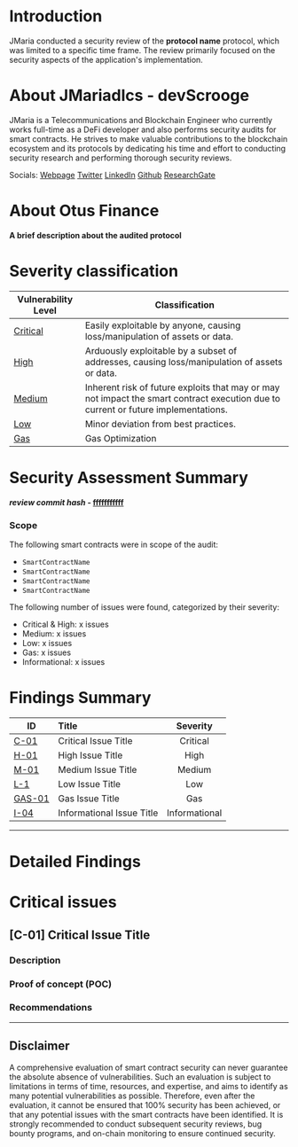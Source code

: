 # Introduction

JMaria conducted a security review of the **protocol name** protocol, which was limited to a specific time frame. The review primarily focused on the security aspects of the application's implementation.

# About JMariadlcs - devScrooge

JMaria is a Telecommunications and Blockchain Engineer who currently works full-time as a DeFi developer and also performs security audits for smart contracts. He strives to make valuable contributions to the blockchain ecosystem and its protocols by dedicating his time and effort to conducting security research and performing thorough security reviews.

Socials:
[Webpage](https://www.devscrooge.com/)
[Twitter](https://twitter.com/notifications)
[LinkedIn](https://www.linkedin.com/in/jmariadlcs/)
[Github](https://github.com/JMariadlcs)
[ResearchGate](https://www.researchgate.net/profile/Jose-Maria-De-La-Cruz-Sanchez)

# About Otus Finance

**A brief description about the audited protocol**

# Severity classification

| Vulnerability Level   | Classification                                                                                                                     |
| --------------------- | ---------------------------------------------------------------------------------------------------------------------------------- |
| [Critical](#Critical) | Easily exploitable by anyone, causing loss/manipulation of assets or data.                                                         |
| [High](#High)         | Arduously exploitable by a subset of addresses, causing loss/manipulation of assets or data.                                       |
| [Medium](#Medium)     | Inherent risk of future exploits that may or may not impact the smart contract execution due to current or future implementations. |
| [Low](#Low)           | Minor deviation from best practices.                                                                                               |
| [Gas](#Gas)           | Gas Optimization                                                                                                                   |

# Security Assessment Summary

**_review commit hash_ - [fffffffffff]()**

### Scope

The following smart contracts were in scope of the audit:

- `SmartContractName`
- `SmartContractName`
- `SmartContractName`
- `SmartContractName`

The following number of issues were found, categorized by their severity:

- Critical & High: x issues
- Medium: x issues
- Low: x issues
- Gas: x issues
- Informational: x issues

# Findings Summary

| ID                | Title                     |   Severity    |
| ----------------- | :------------------------ | :-----------: |
| [C-01](#C-01)     | Critical Issue Title      |   Critical    |
| [H-01](#H-01)     | High Issue Title          |     High      |
| [M-01](#M-01)     | Medium Issue Title        |    Medium     |
| [L-1](#L-01)      | Low Issue Title           |      Low      |
| [GAS-01](#GAS-01) | Gas Issue Title           |      Gas      |
| [I-04](#I-04)     | Informational Issue Title | Informational |

---

# Detailed Findings

# Critical issues

## <a name="C-01"></a>[C-01] Critical Issue Title

### Description

### Proof of concept (POC)

### Recommendations

---

## Disclaimer

A comprehensive evaluation of smart contract security can never guarantee the absolute absence of vulnerabilities. Such an evaluation is subject to limitations in terms of time, resources, and expertise, and aims to identify as many potential vulnerabilities as possible. Therefore, even after the evaluation, it cannot be ensured that 100% security has been achieved, or that any potential issues with the smart contracts have been identified. It is strongly recommended to conduct subsequent security reviews, bug bounty programs, and on-chain monitoring to ensure continued security.
